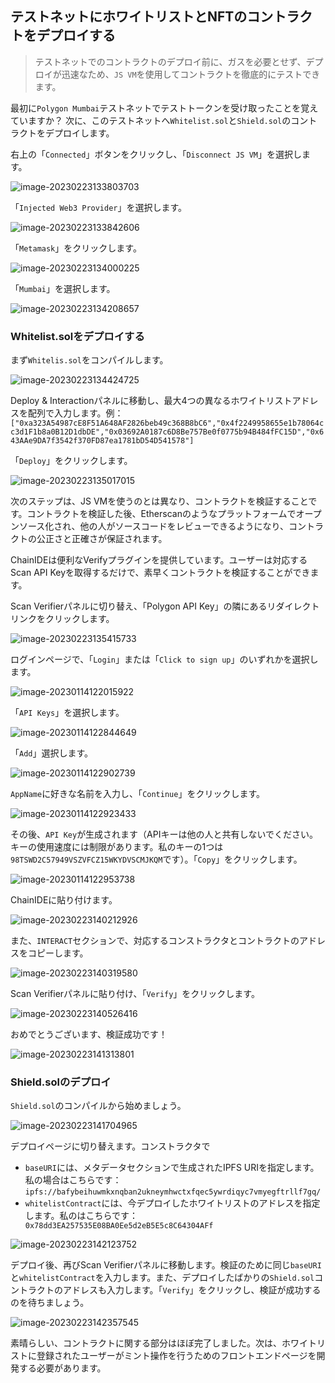 ## テストネットにホワイトリストとNFTのコントラクトをデプロイする

> テストネットでのコントラクトのデプロイ前に、ガスを必要とせず、デプロイが迅速なため、`JS VM`を使用してコントラクトを徹底的にテストできます。

最初に`Polygon Mumbai`テストネットでテストトークンを受け取ったことを覚えていますか？ 次に、このテストネットへ`Whitelist.sol`と`Shield.sol`のコントラクトをデプロイします。

右上の「`Connected`」ボタンをクリックし、「`Disconnect JS VM`」を選択します。

![image-20230223133803703](/public/images/Polygon-Whitelist-NFT/section-4/4_1_1.png)

「`Injected Web3 Provider`」を選択します。

![image-20230223133842606](/public/images/Polygon-Whitelist-NFT/section-4/4_1_2.png)

「`Metamask`」をクリックします。

![image-20230223134000225](/public/images/Polygon-Whitelist-NFT/section-4/4_1_3.png)

「`Mumbai`」を選択します。

![image-20230223134208657](/public/images/Polygon-Whitelist-NFT/section-4/4_1_4.png)

### Whitelist.solをデプロイする

まず`Whitelis.sol`をコンパイルします。

![image-20230223134424725](/public/images/Polygon-Whitelist-NFT/section-4/4_1_5.png)

Deploy & Interactionパネルに移動し、最大4つの異なるホワイトリストアドレスを配列で入力します。例：`["0xa323A54987cE8F51A648AF2826beb49c368B8bC6","0x4f2249958655e1b78064cc3d1F1b8a0B12D1dbDE","0x03692A0187c6D8Be757Be0f0775b94B484fFC15D","0x643AAe9DA7f3542f370FD87ea1781bD54D541578"]`

「`Deploy`」をクリックします。

![image-20230223135017015](/public/images/Polygon-Whitelist-NFT/section-4/4_1_6.png)

次のステップは、JS VMを使うのとは異なり、コントラクトを検証することです。コントラクトを検証した後、Etherscanのようなプラットフォームでオープンソース化され、他の人がソースコードをレビューできるようになり、コントラクトの公正さと正確さが保証されます。

ChainIDEは便利なVerifyプラグインを提供しています。ユーザーは対応するScan API Keyを取得するだけで、素早くコントラクトを検証することができます。

Scan Verifierパネルに切り替え、「Polygon API Key」の隣にあるリダイレクトリンクをクリックします。

![image-20230223135415733](/public/images/Polygon-Whitelist-NFT/section-4/4_1_7.png)

ログインページで、「`Login`」または「`Click to sign up`」のいずれかを選択します。

![image-20230114122015922](/public/images/Polygon-Whitelist-NFT/section-4/4_1_8.png)

「`API Keys`」を選択します。

![image-20230114122844649](/public/images/Polygon-Whitelist-NFT/section-4/4_1_9.png)

「`Add`」選択します。

![image-20230114122902739](/public/images/Polygon-Whitelist-NFT/section-4/4_1_10.png)

`AppName`に好きな名前を入力し、「`Continue`」をクリックします。

![image-20230114122923433](/public/images/Polygon-Whitelist-NFT/section-4/4_1_11.png)

その後、`API Key`が生成されます（APIキーは他の人と共有しないでください。キーの使用速度には制限があります。私のキーの1つは`98TSWD2C57949VSZVFCZ15WKYDVSCMJKQM`です）。「`Copy`」をクリックします。

![image-20230114122953738](/public/images/Polygon-Whitelist-NFT/section-4/4_1_12.png)

ChainIDEに貼り付けます。

![image-20230223140212926](/public/images/Polygon-Whitelist-NFT/section-4/4_1_13.png)

また、`INTERACT`セクションで、対応するコンストラクタとコントラクトのアドレスをコピーします。

![image-20230223140319580](/public/images/Polygon-Whitelist-NFT/section-4/4_1_14.png)

Scan Verifierパネルに貼り付け、「`Verify`」をクリックします。

![image-20230223140526416](/public/images/Polygon-Whitelist-NFT/section-4/4_1_15.png)

おめでとうございます、検証成功です！

![image-20230223141313801](/public/images/Polygon-Whitelist-NFT/section-4/4_1_16.png)

### Shield.solのデプロイ

`Shield.sol`のコンパイルから始めましょう。

![image-20230223141704965](/public/images/Polygon-Whitelist-NFT/section-4/4_1_17.png)

デプロイページに切り替えます。コンストラクタで

* `baseURI`には、メタデータセクションで生成されたIPFS URIを指定します。私の場合はこちらです： `ipfs://bafybeihuwmkxnqban2ukneymhwctxfqec5ywrdiqyc7vmyegftrllf7gq/`
* `whitelistContract`には、今デプロイしたホワイトリストのアドレスを指定します。私のはこちらです：` 0x78dd3EA257535E08BA0Ee5d2eB5E5c8C64304AFf`

![image-20230223142123752](/public/images/Polygon-Whitelist-NFT/section-4/4_1_18.png)

デプロイ後、再びScan Verifierパネルに移動します。検証のために同じ`baseURI`と`whitelistContract`を入力します。また、デプロイしたばかりの`Shield.sol`コントラクトのアドレスも入力します。「`Verify`」をクリックし、検証が成功するのを待ちましょう。

![image-20230223142357545](/public/images/Polygon-Whitelist-NFT/section-4/4_1_19.png)

素晴らしい、コントラクトに関する部分はほぼ完了しました。次は、ホワイトリストに登録されたユーザーがミント操作を行うためのフロントエンドページを開発する必要があります。